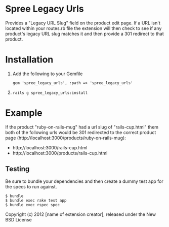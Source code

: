 Spree Legacy Urls
===============

Provides a "Legacy URL Slug" field on the product edit page. If a URL isn't 
located within your routes.rb file the extension will then check to see if 
any product's legacy URL slug matches it and then provide a 301 redirect to 
that product.

Installation
============

1. Add the following to your Gemfile

	`gem 'spree_legacy_urls', :path => 'spree_legacy_urls'`

2. `rails g spree_legacy_urls:install`


Example
=======

If the product "ruby-on-rails-mug" had a url slug of "rails-cup.html" them both 
of the following urls would be 301 redirected to the correct product 
page (http://localhost:3000/products/ruby-on-rails-mug):

* http://localhost:3000/rails-cup.html
* http://localhost:3000/products/rails-cup.html

Testing
-------

Be sure to bundle your dependencies and then create a dummy test app for the specs to run against.

    $ bundle
    $ bundle exec rake test app
    $ bundle exec rspec spec

Copyright (c) 2012 [name of extension creator], released under the New BSD License
